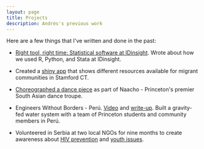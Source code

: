 ```yaml
---
layout: page
title: Projects
description: Andrés's previous work
---
```

Here are a few things that I've written and done in the past:

* [Right tool, right time: Statistical software at IDinsight](https://medium.com/idinsight-blog/right-tool-right-time-statistical-softwares-at-idinsight-2fef44a1d4c9). Wrote about how we used R, Python, and Stata at IDinsight.

* Created a [shiny app](https://building1community.shinyapps.io/b1c_current/) that shows different resources available for migrant communities in Stamford CT.

* [Choreographed a dance piece](https://www.youtube.com/watch?v=1-RejKfxeSk) as part of Naacho - Princeton's premier South Asian dance troupe.

* Engineers Without Borders - Perú. [Video](https://www.princeton.edu/news/2014/12/16/student-work-engineers-without-borders-peru) and [write-up](https://ewb.princeton.edu/peru-blog/a-pms-reflections-by-andres-parrado). Built a gravity-fed water system with a team of Princeton students and community members in Perú.

* Volunteered in Serbia at two local NGOs for nine months to create awareness about [HIV prevention](http://www.omladinajazas.rs/) and [youth issues](https://kom018.org.rs/en/).



<!-- Note: this is how to write a comment in HTML. Everything in here won't show up on your webpage.-->

<!--
To increase the size of the title, use fewer # in front of the paper title.
To decrease the size of the title, use more #. 
To remove the italics, remove the * before and after the description
To remove the underline from the title, remove the <u> tags (<u> and </u>)
-->
